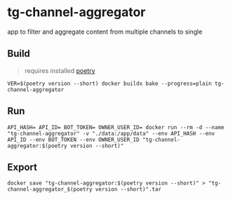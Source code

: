# tg-channel-aggregator

app to filter and aggregate content from multiple channels to single
## Build
> requires installed [poetry](https://python-poetry.org/)

```shell
VER=$(poetry version --short) docker buildx bake --progress=plain tg-channel-aggregator
```
## Run
```shell
API_HASH= API_ID= BOT_TOKEN= OWNER_USER_ID= docker run --rm -d --name "tg-channel-aggregator" -v "./data:/app/data" --env API_HASH --env API_ID --env BOT_TOKEN --env OWNER_USER_ID "tg-channel-aggregator:$(poetry version --short)"
```
## Export
```shell
docker save "tg-channel-aggregator:$(poetry version --short)" > "tg-channel-aggregator_$(poetry version --short)".tar
```
